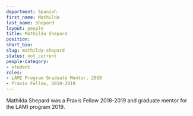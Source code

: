 ```yaml
---
department: Spanish
first_name: Mathilda
last_name: Shepard
layout: people
title: Mathilda Shepard
position:
short_bio:
slug: mathilda-shepard
status: not_current
people-category:
- student
roles:  
- LAMI Program Graduate Mentor, 2019  
- Praxis Fellow, 2018-2019
---
```

Mathilda Shepard was a Praxis Fellow 2018-2019 and graduate mentor for the LAMI program 2019.
